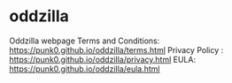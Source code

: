 # oddzilla
Oddzilla webpage
Terms and Conditions: https://punk0.github.io/oddzilla/terms.html
Privacy Policy : https://punk0.github.io/oddzilla/privacy.html 
EULA: https://punk0.github.io/oddzilla/eula.html
